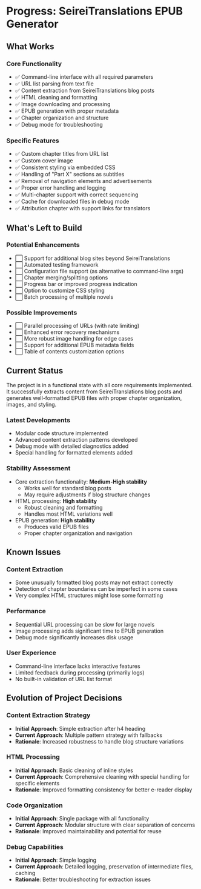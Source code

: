 # Progress: SeireiTranslations EPUB Generator

## What Works

### Core Functionality
- ✅ Command-line interface with all required parameters
- ✅ URL list parsing from text file
- ✅ Content extraction from SeireiTranslations blog posts
- ✅ HTML cleaning and formatting
- ✅ Image downloading and processing
- ✅ EPUB generation with proper metadata
- ✅ Chapter organization and structure
- ✅ Debug mode for troubleshooting

### Specific Features
- ✅ Custom chapter titles from URL list
- ✅ Custom cover image
- ✅ Consistent styling via embedded CSS
- ✅ Handling of "Part X" sections as subtitles
- ✅ Removal of navigation elements and advertisements
- ✅ Proper error handling and logging
- ✅ Multi-chapter support with correct sequencing
- ✅ Cache for downloaded files in debug mode
- ✅ Attribution chapter with support links for translators

## What's Left to Build

### Potential Enhancements
- ⬜ Support for additional blog sites beyond SeireiTranslations
- ⬜ Automated testing framework
- ⬜ Configuration file support (as alternative to command-line args)
- ⬜ Chapter merging/splitting options
- ⬜ Progress bar or improved progress indication
- ⬜ Option to customize CSS styling
- ⬜ Batch processing of multiple novels

### Possible Improvements
- ⬜ Parallel processing of URLs (with rate limiting)
- ⬜ Enhanced error recovery mechanisms
- ⬜ More robust image handling for edge cases
- ⬜ Support for additional EPUB metadata fields
- ⬜ Table of contents customization options

## Current Status
The project is in a functional state with all core requirements implemented. It successfully extracts content from SeireiTranslations blog posts and generates well-formatted EPUB files with proper chapter organization, images, and styling.

### Latest Developments
- Modular code structure implemented
- Advanced content extraction patterns developed
- Debug mode with detailed diagnostics added
- Special handling for formatted elements added

### Stability Assessment
- Core extraction functionality: **Medium-High stability**
  - Works well for standard blog posts
  - May require adjustments if blog structure changes
- HTML processing: **High stability**
  - Robust cleaning and formatting
  - Handles most HTML variations well
- EPUB generation: **High stability**
  - Produces valid EPUB files
  - Proper chapter organization and navigation

## Known Issues

### Content Extraction
- Some unusually formatted blog posts may not extract correctly
- Detection of chapter boundaries can be imperfect in some cases
- Very complex HTML structures might lose some formatting

### Performance
- Sequential URL processing can be slow for large novels
- Image processing adds significant time to EPUB generation
- Debug mode significantly increases disk usage

### User Experience
- Command-line interface lacks interactive features
- Limited feedback during processing (primarily logs)
- No built-in validation of URL list format

## Evolution of Project Decisions

### Content Extraction Strategy
- **Initial Approach**: Simple extraction after h4 heading
- **Current Approach**: Multiple pattern strategy with fallbacks
- **Rationale**: Increased robustness to handle blog structure variations

### HTML Processing
- **Initial Approach**: Basic cleaning of inline styles
- **Current Approach**: Comprehensive cleaning with special handling for specific elements
- **Rationale**: Improved formatting consistency for better e-reader display

### Code Organization
- **Initial Approach**: Single package with all functionality
- **Current Approach**: Modular structure with clear separation of concerns
- **Rationale**: Improved maintainability and potential for reuse

### Debug Capabilities
- **Initial Approach**: Simple logging
- **Current Approach**: Detailed logging, preservation of intermediate files, caching
- **Rationale**: Better troubleshooting for extraction issues
